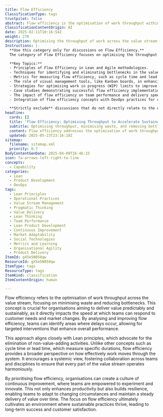```yaml
---
title: Flow Efficiency
ClassificationType: tags
trustpilot: false
abstract: Flow efficiency is the optimisation of work throughput within a value stream, aimed at minimising waste and reducing bottlenecks. This concept is essential for organisations seeking to deliver value in a predictable and sustainable manner, as it significantly influences the speed at which teams can respond to customer demands and market fluctuations. By examining and enhancing flow efficiency, teams can pinpoint delays and implement targeted improvements that boost overall performance. This methodology is closely aligned with Lean principles, which emphasise the removal of non-value-adding activities. Unlike metrics such as cycle time or lead time that focus on specific durations, flow efficiency offers a comprehensive view of how effectively work progresses through the system, promoting collaboration across various teams and disciplines to ensure seamless operation throughout the value stream. By emphasising flow efficiency, organisations foster a culture of continuous improvement, empowering teams to innovate and experiment. This not only increases productivity but also enhances resilience, allowing teams to adapt to evolving circumstances while consistently delivering value. Ultimately, the focus on flow efficiency nurtures an environment conducive to sustainable practices, leading to long-term success and heightened customer satisfaction.
ClassificationContentOrigin: AI
date: 2025-02-11T10:16:54Z
weight: 270
description: Optimising the throughput of work across the value stream to improve speed and reduce bottlenecks.
Instructions: |-
  **Use this category only for discussions on Flow Efficiency.**  
  The category of Flow Efficiency focuses on optimising the throughput of work across the value stream to enhance speed and minimise bottlenecks. It is rooted in Lean and Agile philosophies, emphasising the importance of continuous improvement and the effective management of work in progress.

  **Key Topics:**
  - Principles of Flow Efficiency in Lean and Agile methodologies.
  - Techniques for identifying and eliminating bottlenecks in the value stream.
  - Metrics for measuring flow efficiency, such as cycle time and lead time.
  - The role of visual management tools, like Kanban boards, in enhancing flow.
  - Strategies for optimising work in progress (WIP) limits to improve throughput.
  - Case studies demonstrating successful flow efficiency implementations.
  - The impact of flow efficiency on team performance and delivery speed.
  - Integration of flow efficiency concepts with DevOps practices for continuous delivery.

  **Strictly exclude** discussions that do not directly relate to the optimisation of work throughput, such as unrelated project management methodologies, general productivity tips, or misinterpretations of Lean and Agile principles.
headline:
  cards: []
  title: 'Flow Efficiency: Optimising Throughput to Accelerate Sustainable Value Delivery'
  subtitle: Optimising throughput, minimising waste, and removing bottlenecks to sustainably deliver customer value and rapidly adapt to market demands.
  content: Flow efficiency addresses the optimisation of work throughput by identifying and reducing waste, delays, and bottlenecks within the value stream. Posts explore systemic thinking, queue management, limiting work-in-progress, visualisation techniques, continuous improvement practices, and methods to enhance responsiveness, predictability, and sustainable value delivery in complex organisational environments.
  updated: 2025-05-23T23:16:18Z
sitemap:
  filename: sitemap.xml
  priority: 0.7
BodyContentGenDate: 2025-04-09T16:46:33
icon: fa-arrows-left-right-to-line
concepts:
  - Capability
categories:
  - Lean
  - Product Development
  - DevOps
tags:
  - Lean Principles
  - Operational Practices
  - Value Stream Management
  - Pragmatic Thinking
  - Value Delivery
  - Lean Thinking
  - Team Performance
  - Lean Product Development
  - Continuous Improvement
  - Market Adaptability
  - Social Technologies
  - Metrics and Learning
  - Organisational Agility
  - Product Delivery
ItemId: gX5e5N058qw
ResourceId: gX5e5N058qw
ItemType: tags
ResourceType: tags
ItemKind: classification
ItemContentOrigin: human

---
```

Flow efficiency refers to the optimisation of work throughput across the value stream, focusing on minimising waste and reducing bottlenecks. This concept is crucial for organisations aiming to deliver value predictably and sustainably, as it directly impacts the speed at which teams can respond to customer needs and market changes. By analysing and improving flow efficiency, teams can identify areas where delays occur, allowing for targeted interventions that enhance overall performance.

This approach aligns closely with Lean principles, which advocate for the elimination of non-value-adding activities. Unlike other concepts such as cycle time or lead time, which measure specific durations, flow efficiency provides a broader perspective on how effectively work moves through the system. It encourages a systemic view, fostering collaboration across teams and disciplines to ensure that every part of the value stream operates harmoniously.

By prioritising flow efficiency, organisations can create a culture of continuous improvement, where teams are empowered to experiment and innovate. This not only enhances productivity but also builds resilience, enabling teams to adapt to changing circumstances and maintain a steady delivery of value over time. The focus on flow efficiency ultimately cultivates an environment where sustainable practices thrive, leading to long-term success and customer satisfaction.
